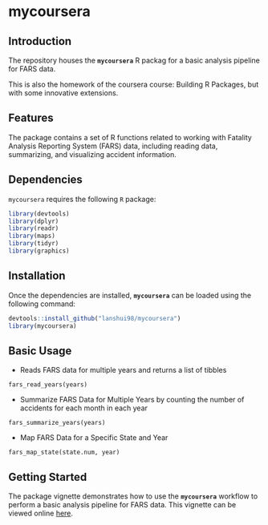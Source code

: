 # mycoursera

## Introduction
The repository houses the **`mycoursera`** R packag for a basic analysis pipeline for FARS data.

This is also the homework of the coursera course: Building R Packages, but with some innovative extensions.

## Features
The package contains a set of R functions related to working with Fatality Analysis Reporting System (FARS) data, including reading data, summarizing, and visualizing accident information.

## Dependencies
`mycoursera` requires the following `R` package:
```r
library(devtools)
library(dplyr)
library(readr)
library(maps)
library(tidyr)
library(graphics)
```

## Installation
Once the dependencies are installed, **`mycoursera`** can be loaded using the following command:
```r
devtools::install_github("lanshui98/mycoursera")
library(mycoursera)
```

## Basic Usage
* Reads FARS data for multiple years and returns a list of tibbles
```
fars_read_years(years)
```
* Summarize FARS Data for Multiple Years by counting the number of accidents for each month in each year
```
fars_summarize_years(years)
```
* Map FARS Data for a Specific State and Year
```
fars_map_state(state.num, year)
```

## Getting Started
The package vignette demonstrates how to use the **`mycoursera`** workflow to perform a basic analysis pipeline for FARS data. This vignette can be viewed online [here]([https:///Users/shuilan/Documents/GitHub/Coursera/mycoursera/vignettes/model_details.html](https://htmlpreview.github.io/?https://github.com/lanshui98/mycoursera/blob/master/vignettes/model_details.html)https://htmlpreview.github.io/?https://github.com/lanshui98/mycoursera/blob/master/vignettes/model_details.html).
